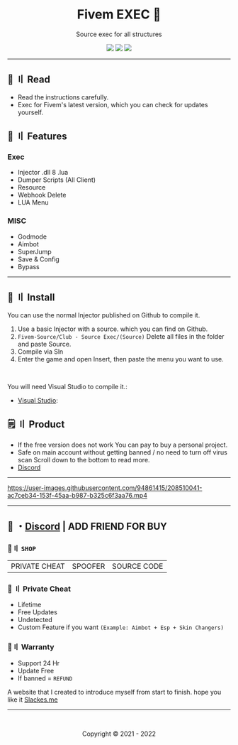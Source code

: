 <h1 align="center">
  Fivem EXEC 💉
</h1>

<p align="center">
  Source exec for all structures
</p>


 
<p align="center">
  <img src="https://img.shields.io/github/languages/top/Slackes/Fivem-Source?style=flat-square"/>
  <img src="https://img.shields.io/github/last-commit/Slackes/Fivem-Source?style=flat-square"/>
  <img src="https://img.shields.io/github/stars/Slackes/Fivem-Source?color=5ac18e&label=Stars&style=flat-square"/>

</p>

---

## <a id="content"></a>📜 〢 Read

- Read the instructions carefully.
- Exec for Fivem's latest version, which you can check for updates yourself.

## <a id="features"></a>🛑 〢 Features

### Exec
- Injector .dll 8 .lua 
- Dumper Scripts (All Client)
- Resource
- Webhook Delete
- LUA Menu

### MISC
- Godmode 
- Aimbot 
- SuperJump
- Save & Config
- Bypass 


---

## <a id="setup"></a> 📁 〢 Install

You can use the normal Injector published on Github to compile it.

1. Use a basic Injector with a source. which you can find on Github.
2. `Fivem-Source/Club - Source Exec/(Source)` Delete all files in the folder and paste Source.
3. Compile via Sln
4. Enter the game and open Insert, then paste the menu you want to use.

<br>

  
   You will need Visual Studio to compile it.:

- [Visual Studio](https://visualstudio.microsoft.com/):



## <a id="setup2"></a> 🗒 〢 Product
- If the free version does not work You can pay to buy a personal project.
- Safe  on main account without getting banned / no need to turn off virus scan Scroll down to the bottom to read more.
- [Discord](https://discord.gg/MBTkVcJefp) 

---


https://user-images.githubusercontent.com/94861415/208510041-ac7ceb34-153f-45aa-b987-b325c6f3aa76.mp4

--- 
 
## 💬 ・[Discord](https://discord.com/users/1031767513077387284) | ADD FRIEND FOR BUY 

 ### 🛒〢 `SHOP`
 
<table>
<tr>
	<td> PRIVATE CHEAT
	<td> SPOOFER
	<td> SOURCE CODE
</table>

  
### 🥊 〢 Private Cheat

- Lifetime 
- Free Updates 
- Undetected
- Custom Feature if you want `(Example: Aimbot + Esp + Skin Changers)`

### 📌〢 Warranty

- Support 24 Hr
- Update Free
- If banned = `REFUND`

A website that I created to introduce myself from start to finish. hope you like it [Slackes.me](http://slackes.me/)

---


  <br>

<p align="center">
  Copyright © 2021 - 2022
<br>

